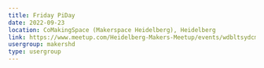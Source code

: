 ```yaml
---
title: Friday PiDay
date: 2022-09-23
location: CoMakingSpace (Makerspace Heidelberg), Heidelberg
link: https://www.meetup.com/Heidelberg-Makers-Meetup/events/wdbltsydcmbfc/
usergroup: makershd
type: usergroup
---
```


